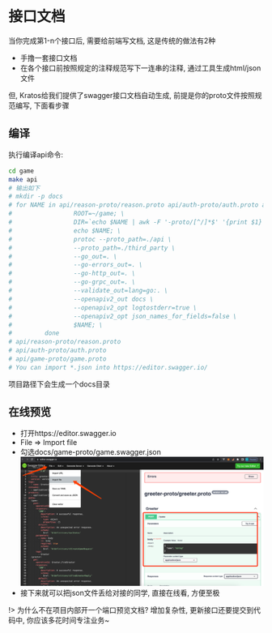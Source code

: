 # 接口文档


当你完成第1-n个接口后, 需要给前端写文档, 这是传统的做法有2种
- 手撸一套接口文档
- 在各个接口前按照规定的注释规范写下一连串的注释, 通过工具生成html/json文件

但, Kratos给我们提供了swagger接口文档自动生成, 前提是你的proto文件按照规范编写, 下面看步骤


## 编译

执行编译api命令: 
```bash
cd game
make api
# 输出如下
# mkdir -p docs
# for NAME in api/reason-proto/reason.proto api/auth-proto/auth.proto api/game-proto/game.proto; do \
#                 ROOT=~/game; \
#                 DIR=`echo $NAME | awk -F '-proto/[^/]*$' '{print $1}'`; \
#                 echo $NAME; \
#                 protoc --proto_path=./api \
#                 --proto_path=./third_party \
#                 --go_out=. \
#                 --go-errors_out=. \
#                 --go-http_out=. \
#                 --go-grpc_out=. \
#                 --validate_out=lang=go:. \
#                 --openapiv2_out docs \
#                 --openapiv2_opt logtostderr=true \
#                 --openapiv2_opt json_names_for_fields=false \
#                 $NAME; \
#         done
# api/reason-proto/reason.proto
# api/auth-proto/auth.proto
# api/game-proto/game.proto
# You can import *.json into https://editor.swagger.io/
```

项目路径下会生成一个docs目录


## 在线预览
  

- 打开https://editor.swagger.io
- File => Import file
- 勾选docs/game-proto/game.swagger.json
![Swagger Online](../_images/started.2.api-doc-1.png)
- 接下来就可以把json文件丢给对接的同学, 直接在线看, 方便至极

!> 为什么不在项目内部开一个端口预览文档? 增加复杂性, 更新接口还要提交到代码中, 你应该多花时间专注业务~

